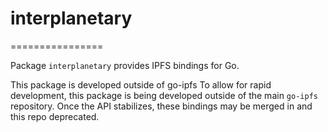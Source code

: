 # interplanetary
================

Package `interplanetary` provides IPFS bindings for Go.

This package is developed outside of go-ipfs To allow for rapid development, this package is being developed outside of the main `go-ipfs` repository. Once the API stabilizes, these bindings may be merged in and this repo deprecated.
